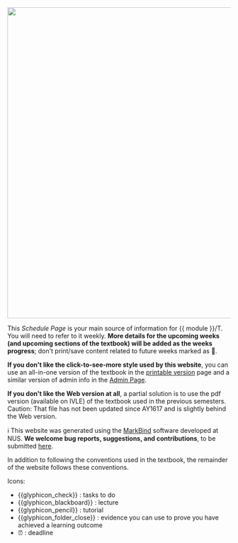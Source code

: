 <div id="essential">

<img src="{{baseUrl}}/images/growingPlant.png" width="700">

<tip-box type="important"> 

This _Schedule Page_ is your main source of information for {{ module }}/T. You will need to refer to it weekly. **More details for the upcoming weeks (and upcoming sections of the textbook) will be added as the weeks progress**; don't print/save content related to future weeks marked as :construction:.

</tip-box>

<tip-box type="tip"> 

**If you don't like the click-to-see-more style used by this website**, you can use an all-in-one version of the textbook in the [printable version]({{baseUrl}}/book/common/print.html) page and a similar version of admin info in the [Admin Page]({{baseUrl}}/admin/index.html).

**If you don't like the Web version at all**, a partial solution is to use the pdf version (available on IVLE) of the textbook used in the previous semesters. Caution: That file has not been updated since AY1617 and is slightly behind the Web version.

</tip-box>

<tip-box> 

:information_source: This website was generated using the [MarkBind](https://markbind.github.io/) software developed at NUS. **We welcome bug reports, suggestions, and contributions**, to be submitted [here]({{module_org}}/website/issues).

</tip-box>

<panel header="Using the textbook" expanded>
 <include src="../../book/about/usage.md#browsers" />
 <include src="../../book/about/usage.md#layers"/>
</panel>

</div>
<div id="more">

<panel header="More info about using the textbook" expanded>
  <include src="../../book/about/usage.md#conventions" name="Conventions Used" />
  <include src="../../book/about/usage.md#searching" name="Searching for Keywords" />
  <include src="../../book/about/usage.md#saving" name="Saving as PDF" />
  <include src="../../book/about/usage.md#printing" name="Printing" />
</panel>

<panel header="Additional conventions used in the website" expanded>

In addition to following the conventions used in the textbook, the remainder of the website follows these conventions.

Icons:

* {{glyphicon_check}} : tasks to do 
* {{glyphicon_blackboard}} : lecture
* {{glyphicon_pencil}} : tutorial 
* {{glyphicon_folder_close}} : evidence you can use to prove you have achieved a learning outcome
* :alarm_clock: : deadline

</panel>

</div>